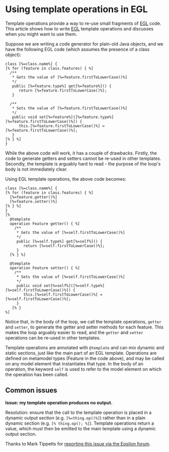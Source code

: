 # Using template operations in EGL

Template operations provide a way to re-use small fragments of
[EGL](../../egl)
code. This article shows how to write
[EGL](../../egl)
template operations and discusses when you might want to use them.

Suppose we are writing a code generator for plain-old Java objects, and
we have the following EGL code (which assumes the presence of a class
object):

```egl
class [%=class.name%] {
[% for (feature in class.features) { %]
  /**
   * Gets the value of [%=feature.firstToLowerCase()%]
   */
   public [%=feature.type%] get[%=feature%]() {
      return [%=feature.firstToLowerCase()%];
   }
   
  /**
   * Sets the value of [%=feature.firstToLowerCase()%]
   */
   public void set[%=feature%]([%=feature.type%] [%=feature.firstToLowerCase()%]) {
      this.[%=feature.firstToLowerCase()%] = [%=feature.firstToLowerCase()%];
   }
[% } %]
}
```

While the above code will work, it has a couple of drawbacks. Firstly,
the code to generate getters and setters cannot be re-used in other
templates. Secondly, the template is arguably hard to read - the purpose
of the loop's body is not immediately clear.

Using EGL template operations, the above code becomes:

```egl
class [%=class.name%] {
[% for (feature in class.features) { %]
  [%=feature.getter()%]
  [%=feature.setter()%]
[% } %]
}
[%
  @template
  operation Feature getter() { %]
    /**
     * Gets the value of [%=self.firstToLowerCase()%]
     */
     public [%=self.type%] get[%=self%]() {
        return [%=self.firstToLowerCase()%];
     }
  [% } %]
  
  @template
  operation Feature setter() { %]
    /**
     * Sets the value of [%=self.firstToLowerCase()%]
     */
     public void set[%=self%]([%=self.type%] [%=self.firstToLowerCase()%]) {
        this.[%=self.firstToLowerCase()%] = [%=self.firstToLowerCase()%];
     }
   [% }
%]
```

Notice that, in the body of the loop, we call the template operations,
`getter` and `setter`, to generate the getter and setter methods for
each feature. This makes the loop arguably easier to read, and the
`getter` and `setter` operations can be re-used in other templates.

Template operations are annotated with `@template` and can mix dynamic
and static sections, just like the main part of an EGL template.
Operations are defined on metamodel types (Feature in the code above),
and may be called on any model element that instantiates that type. In
the body of an operation, the keyword `self` is used to refer to the
model element on which the operation has been called.

## Common issues

**Issue: my template operation produces no output.**

Resolution: ensure that the call to the template operation is placed in
a dynamic output section (e.g. `[%=thing.op()%]`) rather than in a plain
dynamic section (e.g. `[% thing.op(); %]`). Template operations return a
value, which must then be emitted to the main template using a dynamic
output section.

Thanks to Mark Tippetts for [reporting this issue via the Epsilon
forum](http://www.eclipse.org/forums/index.php?t=msg&th=168976&start=0&).
